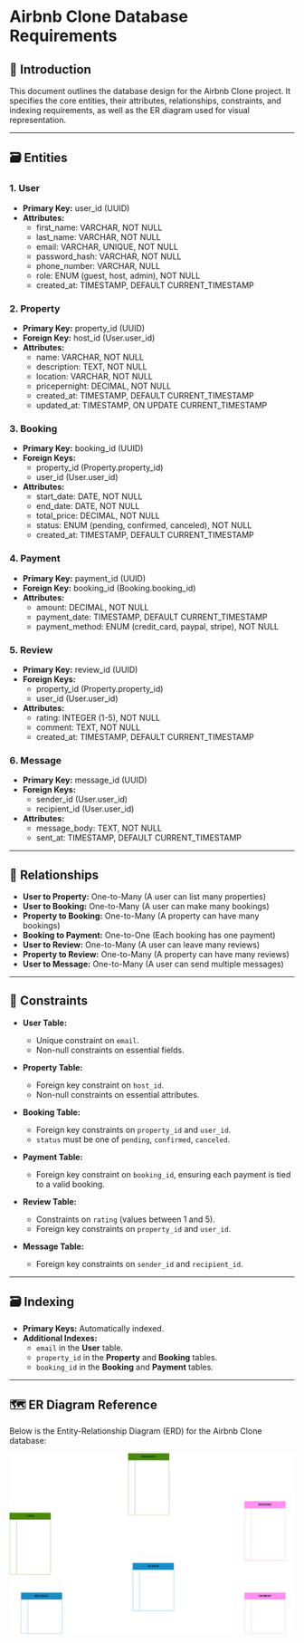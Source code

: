 # Airbnb Clone Database Requirements

## 📌 Introduction

This document outlines the database design for the Airbnb Clone project. It specifies the core entities, their attributes, relationships, constraints, and indexing requirements, as well as the ER diagram used for visual representation.

---

## 🗃️ Entities

### 1. User

- **Primary Key:** user_id (UUID)
- **Attributes:**
  - first_name: VARCHAR, NOT NULL
  - last_name: VARCHAR, NOT NULL
  - email: VARCHAR, UNIQUE, NOT NULL
  - password_hash: VARCHAR, NOT NULL
  - phone_number: VARCHAR, NULL
  - role: ENUM (guest, host, admin), NOT NULL
  - created_at: TIMESTAMP, DEFAULT CURRENT_TIMESTAMP

### 2. Property

- **Primary Key:** property_id (UUID)
- **Foreign Key:** host_id (User.user_id)
- **Attributes:**
  - name: VARCHAR, NOT NULL
  - description: TEXT, NOT NULL
  - location: VARCHAR, NOT NULL
  - pricepernight: DECIMAL, NOT NULL
  - created_at: TIMESTAMP, DEFAULT CURRENT_TIMESTAMP
  - updated_at: TIMESTAMP, ON UPDATE CURRENT_TIMESTAMP

### 3. Booking

- **Primary Key:** booking_id (UUID)
- **Foreign Keys:**
  - property_id (Property.property_id)
  - user_id (User.user_id)
- **Attributes:**
  - start_date: DATE, NOT NULL
  - end_date: DATE, NOT NULL
  - total_price: DECIMAL, NOT NULL
  - status: ENUM (pending, confirmed, canceled), NOT NULL
  - created_at: TIMESTAMP, DEFAULT CURRENT_TIMESTAMP

### 4. Payment

- **Primary Key:** payment_id (UUID)
- **Foreign Key:** booking_id (Booking.booking_id)
- **Attributes:**
  - amount: DECIMAL, NOT NULL
  - payment_date: TIMESTAMP, DEFAULT CURRENT_TIMESTAMP
  - payment_method: ENUM (credit_card, paypal, stripe), NOT NULL

### 5. Review

- **Primary Key:** review_id (UUID)
- **Foreign Keys:**
  - property_id (Property.property_id)
  - user_id (User.user_id)
- **Attributes:**
  - rating: INTEGER (1-5), NOT NULL
  - comment: TEXT, NOT NULL
  - created_at: TIMESTAMP, DEFAULT CURRENT_TIMESTAMP

### 6. Message

- **Primary Key:** message_id (UUID)
- **Foreign Keys:**
  - sender_id (User.user_id)
  - recipient_id (User.user_id)
- **Attributes:**
  - message_body: TEXT, NOT NULL
  - sent_at: TIMESTAMP, DEFAULT CURRENT_TIMESTAMP

---

## 🔗 Relationships

- **User to Property:** One-to-Many (A user can list many properties)  
- **User to Booking:** One-to-Many (A user can make many bookings)  
- **Property to Booking:** One-to-Many (A property can have many bookings)  
- **Booking to Payment:** One-to-One (Each booking has one payment)  
- **User to Review:** One-to-Many (A user can leave many reviews)  
- **Property to Review:** One-to-Many (A property can have many reviews)  
- **User to Message:** One-to-Many (A user can send multiple messages)  

---

## 🚧 Constraints

- **User Table:**  
  - Unique constraint on `email`.  
  - Non-null constraints on essential fields.  

- **Property Table:**  
  - Foreign key constraint on `host_id`.  
  - Non-null constraints on essential attributes.  

- **Booking Table:**  
  - Foreign key constraints on `property_id` and `user_id`.  
  - `status` must be one of `pending`, `confirmed`, `canceled`.  

- **Payment Table:**  
  - Foreign key constraint on `booking_id`, ensuring each payment is tied to a valid booking.  

- **Review Table:**  
  - Constraints on `rating` (values between 1 and 5).  
  - Foreign key constraints on `property_id` and `user_id`.  

- **Message Table:**  
  - Foreign key constraints on `sender_id` and `recipient_id`.  

---

## 🗃️ Indexing

- **Primary Keys:** Automatically indexed.
- **Additional Indexes:**  
  - `email` in the **User** table.  
  - `property_id` in the **Property** and **Booking** tables.  
  - `booking_id` in the **Booking** and **Payment** tables.  

---

## 🗺️ ER Diagram Reference

Below is the Entity-Relationship Diagram (ERD) for the Airbnb Clone database:

![ER Diagram](Airbnb_ER_Diagram.png)
